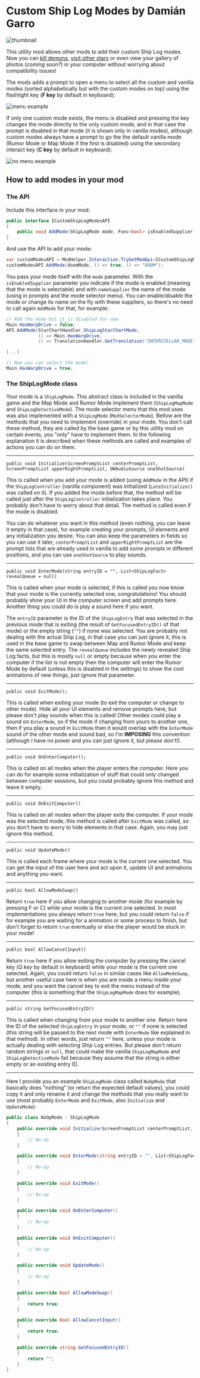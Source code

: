 # Custom Ship Log Modes by Damián Garro

![thumbnail](images/thumbnail.webp)

This utility mod allows other mods to add their custom Ship Log modes. Now you can [kill demons](https://outerwildsmods.com/mods/doom/), [visit other stars](https://outerwildsmods.com/mods/newhorizons/) or even view your gallery of photos (*coming soon?*) in your computer without worrying about compatibility issues!

The mods adds a prompt to open a menu to select all the custom and vanilla modes (sorted alphabetically but with the custom modes on top) using the flashlight key (**F key** by default in keyboard):

![menu example](images/menu-example.webp)

If only one custom mode exists, the menu is disabled and pressing the key changes the mode directly to the only custom mode, and in that case the prompt is disabled in that mode (it is shown only in vanilla modes), although custom modes always have a prompt to go the the default vanilla mode (Rumor Mode or Map Mode if the first is disabled) using the secondary interact key (**C key** by default in keyboard):

![no menu example](images/no-menu-example.webp)

## How to add modes in your mod

### The API

Include this interface in your mod:
```cs
public interface ICustomShipLogModesAPI
{
    public void AddMode(ShipLogMode mode, Func<bool> isEnabledSupplier, Func<string> nameSupplier);
}
```

And use the API to add your mode:
```csharp
var customModesAPI = ModHelper.Interaction.TryGetModApi<ICustomShipLogModesAPI>("dgarro.CustomShipLogModes");
customModesAPI.AddMode(doomMode, () => true, () => "DOOM");
```

You pass your mode itself with the `mode` parameter. With the `isEnabledSupplier` parameter you indicate if the mode is enabled (meaning that the mode is selectable) and with `nameSupplier` the name of the mode (using in prompts and the mode selector menu). You can enable/disable the mode or change its name on the fly with these suppliers, so there's no need to call again `AddMode` for that, for example:

```csharp
// Add the mode but it is disabled for now
Main.HasWarpDrive = false;
API.AddMode(StarChartHandler.ShipLogStarChartMode, 
            () => Main.HasWarpDrive, 
            () => TranslationHandler.GetTranslation("INTERSTELLAR_MODE", TranslationHandler.TextType.UI));

[...]            

// Now you can select the mode!
Main.HasWarpDrive = true;
```

### The ShipLogMode class

Your mode is a `ShipLogMode`. This abstract class is included in the vanilla game and the Map Mode and Rumor Mode implement them (`ShipLogMapMode` and `ShipLogDetectiveMode`). The mode selector menu that this mod uses was also implemented with a `ShipLogMode` (`ModSelectorMode`). Bellow are the methods that you need to implement (override) in your mode. You don't call these method, they are called by the base game or by this utility mod on certain events, you "only" have to implement them. In the following explanation it is described when these methods are called and examples of actions you can do on them.

---
 `public void Initialize(ScreenPromptList centerPromptList, ScreenPromptList upperRightPromptList, OWAudioSource oneShotSource)`

This is called when you add your mode is added (using `AddMode` in the API) if the `ShipLogController` (vanilla component) was initialized (`LateInitialize()` was called on it). If you added the mode before that, the method will be called just after the `ShipLogController` initialization takes place. You probably don't have to worry about that detail. The method is called even if the mode is disabled. 

You can do whatever you want in this method (even nothing, you can leave it empty in that case), for example creating your prompts, UI elements and any initialization you desire. You can also keep the parameters in fields so you can use it later, `centerPromptList` and `upperRightPromptList` are the prompt lists that are already used in vanilla to add some prompts in different positions, and you can use `oneShotSource` to play sounds.

---
`public void EnterMode(string entryID = "", List<ShipLogFact> revealQueue = null)`

This is called when your mode is selected, if this is called you now know that your mode is the currently selected one, congratulations! You should probably show your UI in the computer screen and add prompts here. Another thing you could do is play a sound here if you want.

The `entryID` parameter is the ID of the `ShipLogEntry` that was selected in the previous mode that is exiting (the result of `GetFocusedEntryID()` of that mode) or the empty string (`""`) if none was selected. You are probably not dealing with the actual Ship Log, in that case you can just ignore it, this is used in the base game to swap between Map and Rumor Mode and keep the same selected entry. The `revealQueue` includes the newly revealed Ship Log facts, but this is mostly `null` or empty because when you enter the computer if the list is not empty then the computer will enter the Rumor Mode by default (unless this is disabled in the settings) to show the cool animations of new things, just ignore that parameter.

---
`public void ExitMode();`

This is called when exiting your mode (to exit the computer or change to other mode). Hide all your UI elements and remove prompts here, but please don't play sounds when this is called! Other modes could play a sound on `EnterMode`, so if the mode if changing from yours to another one, then if you play a sound in `ExitMode` then it would overlap with the `EnterMode` sound of the other mode and sound bad, so I'm **IMPOSING** this convention (although I have no power and you can just ignore it, but please don't!). 

---
`public void OnEnterComputer();`

This is called on all modes when the player enters the computer. Here you can do for example some initialization of stuff that could only changed between computer sessions, but you could probably ignore this method and leave it empty.

---
`public void OnExitComputer()`

This is called on all modes when the player exits the computer. If your mode was the selected mode, this method is called after `ExitMode` was called, so you don't have to worry to hide elements in that case. Again, you may just ignore this method.

---
`public void UpdateMode()`

This is called each frame where your mode is the current one selected. You can get the input of the user here and act upon it, update UI and animations and anything you want.

---
`public bool AllowModeSwap()`

Return `true` here if you allow changing to another mode (for example by pressing F or C) while your mode is the current one selected. In most implementations you always return `true` here, but you could return `false` if for example you are waiting for a animation or some process to finish, but don't forget to return `true` eventually or else the player would be stuck in your mode!

---
`public bool AllowCancelInput()`

Return `true` here if you allow exiting the computer by pressing the cancel key (*Q key* by default in keyboard) while your mode is the current one selected. Again, you could return `false` in similar cases like `AllowModeSwap`, but another useful case here is when you are inside a menu inside your mode, and you want the cancel key to exit the menu instead of the computer (this is something that the `ShipLogMapMode` does for example).

---
`public string GetFocusedEntryID()`

This is called when changing from your mode to another one. Return here the ID of the selected `ShipLogEntry` in your mode, or `""` if none is selected (this string will be passed to the next mode with `EnterMode` like explained in that method). In other words, just return `""` here, unless your mode is actually dealing with selecting Ship Log entries. But please don't return random strings or `null`, that could make the vanilla `ShipLogMapMode` and `ShipLogDetectiveMode` fail because they assume that the string is either empty or an existing entry ID.

---

Here I provide you an example `ShipLogMode` class called `NoOpMode` that basically does "nothing" (or return the expected default values), you could copy it and only rename it and change the methods that you really want to use (most probably `EnterMode` and `ExitMode`, also `Initialize` and `UpdateMode`):

```csharp
public class NoOpMode : ShipLogMode
{
    public override void Initialize(ScreenPromptList centerPromptList, ScreenPromptList upperRightPromptList, OWAudioSource oneShotSource)
    {
        // No-op
    }

    public override void EnterMode(string entryID = "", List<ShipLogFact> revealQueue = null)
    {
        // No-op
    }

    public override void ExitMode()
    {
        // No-op
    }

    public override void OnEnterComputer()
    {
        // No-op
    }

    public override void OnExitComputer()
    {
        // No-op
    }

    public override void UpdateMode()
    {
        // No-op
    }

    public override bool AllowModeSwap()
    {
        return true;
    }

    public override bool AllowCancelInput()
    {
        return true;
    }

    public override string GetFocusedEntryID()
    {
        return "";
    }
}
```
